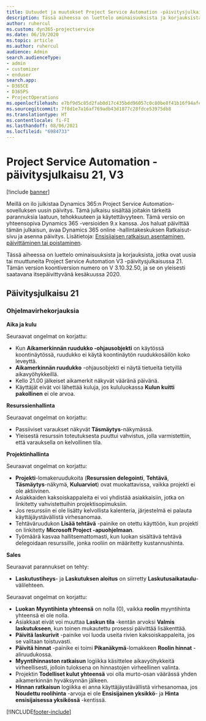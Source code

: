 ```yaml
---
title: Uutuudet ja muutokset Project Service Automation -päivitysjulkaisussa 21, V3
description: Tässä aiheessa on luettelo ominaisuuksista ja korjauksista, jotka ovat käytettävissä Project Service Automation -päivitysjulkaisussa 21, V3.
author: ruhercul
ms.custom: dyn365-projectservice
ms.date: 06/19/2020
ms.topic: article
ms.author: ruhercul
audience: Admin
search.audienceType:
- admin
- customizer
- enduser
search.app:
- D365CE
- D365PS
- ProjectOperations
ms.openlocfilehash: e7bf9d5c85d2fab0d17c435bdd96057c0c80be8f41b16f94afe6b1f554e7a9fe
ms.sourcegitcommit: 7f8d1e7a16af769adb43d1877c28fdce53975db8
ms.translationtype: HT
ms.contentlocale: fi-FI
ms.lasthandoff: 08/06/2021
ms.locfileid: "6984733"
---
```

# <a name="project-service-automation-update-release-21-v3"></a>Project Service Automation -päivitysjulkaisu 21, V3

[!include [banner](../includes/psa-now-project-operations.md)]

Meillä on ilo julkistaa Dynamics 365:n Project Service Automation-sovelluksen uusin päivitys. Tämä julkaisu sisältää joitakin tärkeitä parannuksia laatuun, tehokkuuteen ja käytettävyyteen. Tämä versio on yhteensopiva Dynamics 365 -versioiden 9.x kanssa. Jos haluat päivittää tämän julkaisun, avaa Dynamics 365 online -hallintakeskuksen Ratkaisut-sivu ja asenna päivitys. Lisätietoja: [Ensisijaisen ratkaisun asentaminen, päivittäminen tai poistaminen](/power-platform/admin/install-remove-preferred-solution).

Tässä aiheessa on luettelo ominaisuuksista ja korjauksista, jotka ovat uusia tai muuttuneita Project Service Automation V3 -päivitysjulkaisussa 21. Tämän version koontiversion numero on V 3.10.32.50, ja se on yleisesti saatavana itsepäivittyvänä kesäkuussa 2020.

## <a name="update-release-21"></a>Päivitysjulkaisu 21

### <a name="bug-fixes"></a>Ohjelmavirhekorjauksia

**Aika ja kulu**

Seuraavat ongelmat on korjattu:

- Kun **Aikamerkinnän ruudukko -ohjausobjekti** on käytössä koontinäytössä, ruudukko ei käytä koontinäytön ruudukkosäilön koko leveyttä.
- **Aikamerkinnän ruudukko** -ohjausobjekti ei näytä tietueita tietyillä aikavyöhykkeillä.
- Kello 21.00 jälkeiset aikamerkit näkyvät vääränä päivänä.
- Käyttäjät eivät voi lähettää kuluja, jos kululuokassa **Kulun kuitti pakollinen** ei ole arvoa.

**Resurssienhallinta**

Seuraavat ongelmat on korjattu:

- Passiiviset varaukset näkyvät **Täsmäytys**-näkymässä.
- Yleisestä resurssin toteutuksesta puuttui vahvistus, jolla varmistettiin, että varauksella on kelvollinen tila.

**Projektinhallinta**

Seuraavat ongelmat on korjattu:

- **Projekti**-lomakeruudukoita (**Resurssien delegointi**, **Tehtävä**, **Täsmäytys**-näkymä, **Kuluarviot**) ovat muokattavissa, vaikka projekti ei ole aktiivinen.
- Asiakkaiden kaksoiskappaleita ei voi yhdistää asiakkaisiin, jotka on linkitetty vahvistettuihin projektisopimuksiin.
- Jos resurssiin ei ole lisätty kelvollista kalenteria, järjestelmä ei palauta käyttäjäystävällistä virhesanomaa.
- Tehtäväruudukon **Lisää tehtävä** -painike on otettu käyttöön, kun projekti on linkitetty **Microsoft Project -apuohjelmaan**.
- Työmäärä kasvaa hallitsemattomasti, kun luokan sisältävä tehtävä delegoidaan resurssille, jonka rooliin on määritetty kustannushinta.

**Sales**

Seuraavat parannukset on tehty:

- **Laskutustiheys**- ja **Laskutuksen aloitus** on siirretty **Laskutusaikataulu**-välilehteen.

Seuraavat ongelmat on korjattu:

- **Luokan** **Myyntihinta yhteensä** on nolla (0), vaikka **roolin** myyntihinta yhteensä ei ole nolla.
- Asiakkaat eivät voi muuttaa **Laskun tila** -kentän arvoksi **Valmis laskutukseen**, kun toinen mukautettu prosessi päivittää lisäkenttää.
- **Päivitä laskurivit** -painike voi luoda useita rivien kaksoiskappaleita, jos se valitaan toistuvasti.
- **Päivitä hinnat** -painike ei toimi **Pikanäkymä**-lomakkeen **Roolin hinnat** -aliruudukossa.
- **Myyntihinnaston ratkaisun** logiikka käsittelee aikavyöhykkeitä virheellisesti, jolloin tuloksena on hinnastojen virheellinen valinta.
- Projektin **Todelliset kulut yhteensä** voi olla murto-osan väärässä yhden aikamerkinnän hyväksynnän jälkeen.
- **Hinnan ratkaisun** logiikka ei anna käyttäjäystävällistä virhesanomaa, jos **Noudettu roolihinta** -arvoja ei ole **Ensisijainen yksikkö**- ja **Hinta ensisijaisessa yksikössä** -kentissä.


[!INCLUDE[footer-include](../includes/footer-banner.md)]